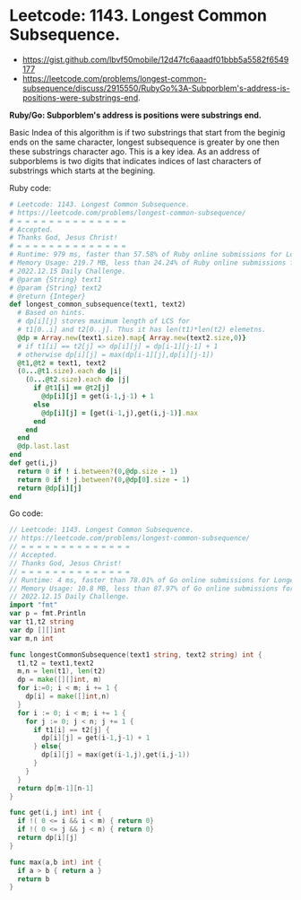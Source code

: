 # Leetcode: 1143. Longest Common Subsequence.

- https://gist.github.com/lbvf50mobile/12d47fc6aaadf01bbb5a5582f6549177
- https://leetcode.com/problems/longest-common-subsequence/discuss/2915550/RubyGo%3A-Subporblem's-address-is-positions-were-substrings-end.

**Ruby/Go: Subporblem's address is positions were substrings end.**

Basic Indea of this algorithm is if two substrings that start from the beginig ends on the same character, longest subsequence is greater by one then these substrings character ago. This is a key idea. As an address of subporblems is two digits that indicates indices of last characters of substrings which starts at the begining.

Ruby code:
```Ruby
# Leetcode: 1143. Longest Common Subsequence.
# https://leetcode.com/problems/longest-common-subsequence/
# = = = = = = = = = = = = = =
# Accepted.
# Thanks God, Jesus Christ!
# = = = = = = = = = = = = = =
# Runtime: 979 ms, faster than 57.58% of Ruby online submissions for Longest Common Subsequence.
# Memory Usage: 219.7 MB, less than 24.24% of Ruby online submissions for Longest Common Subsequence.
# 2022.12.15 Daily Challenge.
# @param {String} text1
# @param {String} text2
# @return {Integer}
def longest_common_subsequence(text1, text2)
  # Based on hints.
  # dp[i][j] stores maximum length of LCS for
  # t1[0..i] and t2[0..j]. Thus it has len(t1)*len(t2) elemetns.
  @dp = Array.new(text1.size).map{ Array.new(text2.size,0)}
  # if t1[i] == t2[j] => dp[i][j] = dp[i-1][j-1] + 1
  # otherwise dp[i][j] = max(dp[i-1][j],dp[i][j-1])
  @t1,@t2 = text1, text2
  (0...@t1.size).each do |i|
    (0...@t2.size).each do |j|
      if @t1[i] == @t2[j]
        @dp[i][j] = get(i-1,j-1) + 1
      else
        @dp[i][j] = [get(i-1,j),get(i,j-1)].max
      end
    end
  end
  @dp.last.last
end
def get(i,j)
  return 0 if ! i.between?(0,@dp.size - 1)
  return 0 if ! j.between?(0,@dp[0].size - 1)
  return @dp[i][j]
end
```
Go code:
```Go
// Leetcode: 1143. Longest Common Subsequence.
// https://leetcode.com/problems/longest-common-subsequence/
// = = = = = = = = = = = = = =
// Accepted.
// Thanks God, Jesus Christ!
// = = = = = = = = = = = = = =
// Runtime: 4 ms, faster than 78.01% of Go online submissions for Longest Common Subsequence.
// Memory Usage: 10.8 MB, less than 87.97% of Go online submissions for Longest Common Subsequence.
// 2022.12.15 Daily Challenge.
import "fmt"
var p = fmt.Println
var t1,t2 string
var dp [][]int
var m,n int

func longestCommonSubsequence(text1 string, text2 string) int {
  t1,t2 = text1,text2
  m,n = len(t1), len(t2)
  dp = make([][]int, m)
  for i:=0; i < m; i += 1 {
    dp[i] = make([]int,n)
  }
  for i := 0; i < m; i += 1 {
    for j := 0; j < n; j += 1 {
      if t1[i] == t2[j] {
        dp[i][j] = get(i-1,j-1) + 1
      } else{
        dp[i][j] = max(get(i-1,j),get(i,j-1))
      }
    }
  }
  return dp[m-1][n-1]
}

func get(i,j int) int {
  if !( 0 <= i && i < m) { return 0}
  if !( 0 <= j && j < n) { return 0}
  return dp[i][j]
}

func max(a,b int) int {
  if a > b { return a }
  return b
}
```
